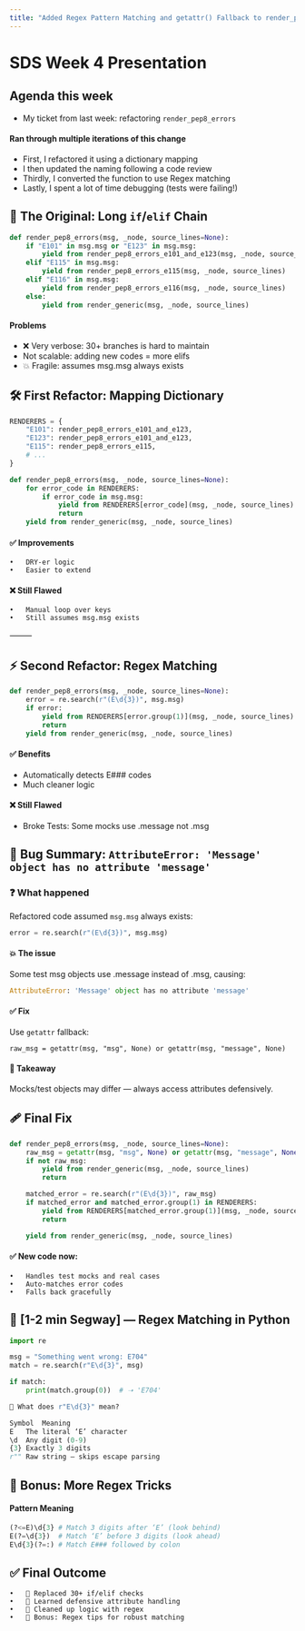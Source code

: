 ```yaml
---
title: "Added Regex Pattern Matching and getattr() Fallback to render_pep8_errors()"
---
```


# SDS Week 4 Presentation

## Agenda this week
- My ticket from last week: refactoring `render_pep8_errors`
  
#### Ran through multiple iterations of this change
- First, I refactored it using a dictionary mapping
- I then updated the naming following a code review
- Thirdly, I converted the function to use Regex matching
- Lastly, I spent a lot of time debugging (tests were failing!)

## 📍 The Original: Long `if`/`elif` Chain

```python
def render_pep8_errors(msg, _node, source_lines=None):
    if "E101" in msg.msg or "E123" in msg.msg:
        yield from render_pep8_errors_e101_and_e123(msg, _node, source_lines)
    elif "E115" in msg.msg:
        yield from render_pep8_errors_e115(msg, _node, source_lines)
    elif "E116" in msg.msg:
        yield from render_pep8_errors_e116(msg, _node, source_lines)
    else:
        yield from render_generic(msg, _node, source_lines)

```

#### Problems
- ❌ Very verbose: 30+ branches is hard to maintain
- Not scalable: adding new codes = more elifs
- 💥 Fragile: assumes msg.msg always exists

## 🛠 First Refactor: Mapping Dictionary

```python
RENDERERS = {
    "E101": render_pep8_errors_e101_and_e123,
    "E123": render_pep8_errors_e101_and_e123,
    "E115": render_pep8_errors_e115,
    # ...
}

def render_pep8_errors(msg, _node, source_lines=None):
    for error_code in RENDERERS:
        if error_code in msg.msg:
            yield from RENDERERS[error_code](msg, _node, source_lines)
            return
    yield from render_generic(msg, _node, source_lines)
```

#### ✅ Improvements
	•	DRY-er logic
	•	Easier to extend

#### ❌ Still Flawed
	•	Manual loop over keys
	•	Still assumes msg.msg exists

⸻

## ⚡ Second Refactor: Regex Matching

```python
def render_pep8_errors(msg, _node, source_lines=None):
    error = re.search(r"(E\d{3})", msg.msg)
    if error:
        yield from RENDERERS[error.group(1)](msg, _node, source_lines)
        return
    yield from render_generic(msg, _node, source_lines)
```

#### ✅ Benefits
- Automatically detects E### codes
- Much cleaner logic

#### ❌ Still Flawed
- Broke Tests: Some mocks use .message not .msg

## 🐛 Bug Summary: `AttributeError: 'Message' object has no attribute 'message'`

### ❓ What happened

Refactored code assumed `msg.msg` always exists:

```python
error = re.search(r"(E\d{3})", msg.msg)
```

#### 💥 The issue

Some test msg objects use .message instead of .msg, causing:

```python
AttributeError: 'Message' object has no attribute 'message'
```

#### ✅ Fix

Use `getattr` fallback:
```
raw_msg = getattr(msg, "msg", None) or getattr(msg, "message", None)
```
#### 🔑 Takeaway

Mocks/test objects may differ — always access attributes defensively.



## 🩹 Final Fix

```python
def render_pep8_errors(msg, _node, source_lines=None):
    raw_msg = getattr(msg, "msg", None) or getattr(msg, "message", None)
    if not raw_msg:
        yield from render_generic(msg, _node, source_lines)
        return

    matched_error = re.search(r"(E\d{3})", raw_msg)
    if matched_error and matched_error.group(1) in RENDERERS:
        yield from RENDERERS[matched_error.group(1)](msg, _node, source_lines)
        return

    yield from render_generic(msg, _node, source_lines)

```

#### ✅ New code now:

	•	Handles test mocks and real cases
	•	Auto-matches error codes
	•	Falls back gracefully

## 🧩 [1-2 min Segway] — Regex Matching in Python

```python
import re

msg = "Something went wrong: E704"
match = re.search(r"E\d{3}", msg)

if match:
    print(match.group(0))  # ➝ 'E704'

🎯 What does r"E\d{3}" mean?

Symbol	Meaning
E	The literal ‘E’ character
\d	Any digit (0-9)
{3}	Exactly 3 digits
r""	Raw string — skips escape parsing

```

## 🧪 Bonus: More Regex Tricks

#### Pattern Meaning

```python
(?<=E)\d{3}	# Match 3 digits after ‘E’ (look behind)
E(?=\d{3})	# Match ‘E’ before 3 digits (look ahead)
E\d{3}(?=:)	# Match E### followed by colon
```

## ✅ Final Outcome
	•	🧼 Replaced 30+ if/elif checks
	•	🧠 Learned defensive attribute handling
	•	🧩 Cleaned up logic with regex
	•	🧪 Bonus: Regex tips for robust matching
